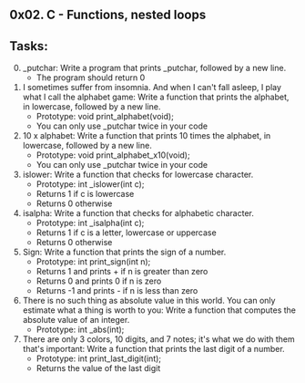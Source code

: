 0x02. C - Functions, nested loops
----------------------------------
## Tasks:

0. _putchar: Write a program that prints _putchar, followed by a new line.
	* The program should return 0
1. I sometimes suffer from insomnia. And when I can't fall asleep, I play what I call the alphabet game: Write a function that prints the alphabet, in lowercase, followed by a new line.
	* Prototype: void print_alphabet(void);
	* You can only use _putchar twice in your code
2. 10 x alphabet: Write a function that prints 10 times the alphabet, in lowercase, followed by a new line.
	* Prototype: void print_alphabet_x10(void);
	* You can only use _putchar twice in your code
3. islower: Write a function that checks for lowercase character.
	* Prototype: int _islower(int c);
	* Returns 1 if c is lowercase
	* Returns 0 otherwise
4. isalpha: Write a function that checks for alphabetic character.
	* Prototype: int _isalpha(int c);
	* Returns 1 if c is a letter, lowercase or uppercase
	* Returns 0 otherwise
5. Sign: Write a function that prints the sign of a number.
	* Prototype: int print_sign(int n);
	* Returns 1 and prints + if n is greater than zero
	* Returns 0 and prints 0 if n is zero
	* Returns -1 and prints - if n is less than zero
6. There is no such thing as absolute value in this world. You can only estimate what a thing is worth to you: Write a function that computes the absolute value of an integer.
	* Prototype: int _abs(int);
7. There are only 3 colors, 10 digits, and 7 notes; it's what we do with them that's important: Write a function that prints the last digit of a number.
	* Prototype: int print_last_digit(int);
	* Returns the value of the last digit

